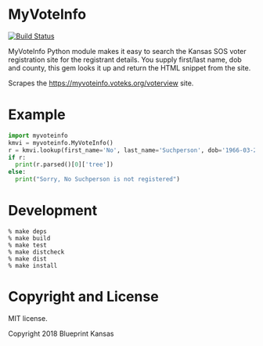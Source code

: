 MyVoteInfo
=========================

[![Build Status](https://travis-ci.org/BlueprintKansas/ksmyvoteinfo-py.svg?branch=master)](https://travis-ci.org/BlueprintKansas/ksmyvoteinfo-py)

MyVoteInfo Python module makes it easy to search the Kansas SOS voter registration site
for the registrant details. You supply first/last name, dob and county, this gem looks
it up and return the HTML snippet from the site.

Scrapes the https://myvoteinfo.voteks.org/voterview site.

# Example

```python
import myvoteinfo
kmvi = myvoteinfo.MyVoteInfo()
r = kmvi.lookup(first_name='No', last_name='Suchperson', dob='1966-03-26', county='Douglas')
if r:
  print(r.parsed()[0]['tree'])
else:
  print("Sorry, No Suchperson is not registered")

```

# Development

```
% make deps
% make build
% make test
% make distcheck
% make dist
% make install
```

# Copyright and License

MIT license.

Copyright 2018 Blueprint Kansas
